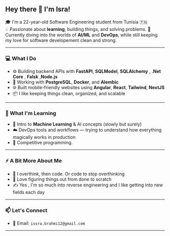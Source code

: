 ## Hey there 👋 I'm Isra!

🎓 I'm a 22-year-old Software Engineering student from Tunisia 🇹🇳  
💡 Passionate about **learning**, building things, and solving problems. 
🧠 Currently diving into the worlds of **AI/ML** and **DevOps**, while still keeping my love for software developement clean and strong.

---

### 💻 What I Do
- ⚙️ Building backend APIs with **FastAPI**, **SQLModel**, **SQLAlchemy** , **.Net Core** , **Falsk** ,**Node.js** 
- 🐘 Working with **PostgreSQL**, **Docker**, and **Alembic**
- 🌐 Built mobile-friendly websites using **Angular**, **React**, **Tailwind**, **NextJS**
- 📦 I like keeping things clean, organized, and scalable

---

### 🌱 What I'm Learning
- 🤖 Intro to **Machine Learning** & AI concepts (slowly but surely)
- ☁️ DevOps tools and workflows — trying to understand how everything magically works in production
- 🧩 Competitive programming.

---

### ⚡ A Bit More About Me
- 🧋 I overthink, then code. Or code *to* stop overthinking
- 🎯 Love figuring things out from done to scratch
- ✍️ Yes , I'm so much into reverse engineering and I like getting into new fields each day

---

### 📫 Let's Connect
- 💌 Email: `issra.brahmi12@gmail.com`

---


